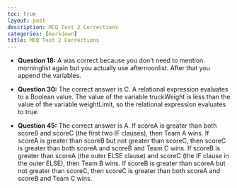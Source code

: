 ```yaml
---
toc: true
layout: post
description: MCQ Test 2 Corrections
categories: [markdown]
title: MCQ Test 2 Corrections
---
```





- **Question 18:** A was correct because you don't need to mention morninglist again but you actually
use afternoonlist. After that you append the variables.


- **Question 30:** The correct answer is C.  A relational expression evaluates to a Boolean value. The value of the variable truckWeight is less than the value of the variable weightLimit, so the relational expression evaluates to true.

- **Question 45:** The correct answer is A. If scoreA is greater than both scoreB and scoreC (the first two IF clauses), then Team A wins. If scoreA is greater than scoreB but not greater than scoreC, then scoreC is greater than both scoreA and scoreB and Team C wins. If scoreB is greater than scoreA (the outer ELSE clause) and scoreC (the IF clause in the outer ELSE), then Team B wins. If scoreB is greater than scoreA but not greater than scoreC, then scoreC is greater than both scoreA and scoreB and Team C wins.